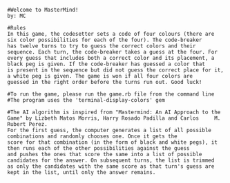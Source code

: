     #Welcome to MasterMind!
    by: MC
    
    #Rules
    In this game, the codesetter sets a code of four colours (there are six color possibilities for each of the four). The code-breaker      has twelve turns to try to guess the correct colors and their sequence. Each turn, the code-breaker takes a guess at the four. For       every guess that includes both a correct color and its placement, a black peg is given. If the code-breaker has guessed a color that     is present in the sequence but did not guess the correct place for it, a white peg is given. The game is won if all four colors are      guessed in the right order before the turns run out. Good luck!
    
    #To run the game, please run the game.rb file from the command line
    #The program uses the 'terminal-display-colors' gem
    
    #The AI algorithm is inspired from "Mastermind: An AI Approach to the Game" by Lizbeth Matos Morris, Harry Rosado Padilla and Carlos     M. Rubert Perez.
    For the first guess, the computer generates a list of all possible combinations and randomly chooses one. Once it gets the
    score for that combination (in the form of black and white pegs), it then runs each of the other possibilities against the guess
    and pushes the ones that score the same into a list of possible candidates for the answer. On subsequent turns, the list is trimmed      as only the candidates with the same score as that turn's guess are kept in the list, until only the answer remains.
    

    
